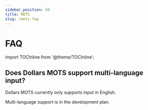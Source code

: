 ```yaml
---
sidebar_position: 50
title: MOTS
slug: /mots-faq
---	
```


# FAQ 

import TOCInline from '@theme/TOCInline';

<TOCInline toc={toc} />

## Does Dollars MOTS support multi-language input?

Dollars MOTS currently only supports input in English.

Multi-language support is in the development plan.